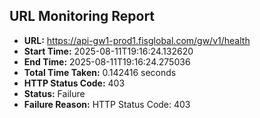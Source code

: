 ## URL Monitoring Report

- **URL:** https://api-gw1-prod1.fisglobal.com/gw/v1/health
- **Start Time:** 2025-08-11T19:16:24.132620
- **End Time:** 2025-08-11T19:16:24.275036
- **Total Time Taken:** 0.142416 seconds
- **HTTP Status Code:** 403
- **Status:** Failure
- **Failure Reason:** HTTP Status Code: 403
